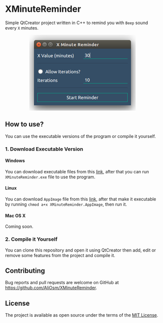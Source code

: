 # XMinuteReminder
Simple QtCreator project written in C++ to remind you with `Beep` sound every `X` minutes.

<p align="center">
  <img src="https://raw.githubusercontent.com/AliOsm/XMinuteReminder/master/preview.png">
</p>

## How to use?
You can use the executable versions of the program or compile it yourself.

### 1. Download Executable Version

#### Windows
You can download executable files from this [link](https://drive.google.com/file/d/1x1T_YUhU1iUxMIPriUN5IqhKMnqTYuHU/view?usp=sharing), after that you can run `XMinuteReminder.exe` file to use the program.

#### Linux
You can download `AppImage` file from this [link](https://drive.google.com/file/d/1OWxavzYl_GpU81OUcPWMcq9S5Tn50Y0s/view?usp=sharing), after that make it executable by running `chmod a+x XMinuteReminder.AppImage`, then run it.

#### Mac OS X
Coming soon.

### 2. Compile it Yourself
You can clone this repository and open it using QtCreator then add, edit or remove some features from the project and compile it.

## Contributing
Bug reports and pull requests are welcome on GitHub at https://github.com/AliOsm/XMinuteReminder.

## License
The project is available as open source under the terms of the [MIT License](https://opensource.org/licenses/MIT).
